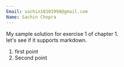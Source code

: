 ```yaml
---
Email: sachin10101998@gmail.com
Name: Sachin Chopra
---
```

My sample solution for exercise 1 of chapter 1. <br> let's see if it supports markdown. 
1) first point 
2) Second point
